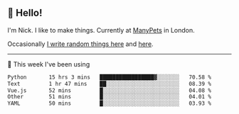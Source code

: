 ## 👋 Hello! 

I'm Nick. I like to make things. Currently at [ManyPets](https://manypets.com) in London.

Occasionally [I write random things here](https://nicksnell.com) and [here](https://twitter.com/nicksnell).

-------

🚀 This week I've been using

<!--START_SECTION:waka-->

```txt
Python       15 hrs 3 mins   █████████████████▓░░░░░░░   70.58 %
Text         1 hr 47 mins    ██░░░░░░░░░░░░░░░░░░░░░░░   08.39 %
Vue.js       52 mins         █░░░░░░░░░░░░░░░░░░░░░░░░   04.08 %
Other        51 mins         █░░░░░░░░░░░░░░░░░░░░░░░░   04.01 %
YAML         50 mins         █░░░░░░░░░░░░░░░░░░░░░░░░   03.93 %
```

<!--END_SECTION:waka-->
